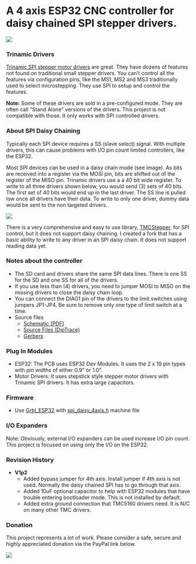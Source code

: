 

# A 4 axis ESP32 CNC controller for daisy chained SPI stepper drivers.

![](https://github.com/bdring/4_Axis_SPI_CNC/blob/master/docs/images/20190731_165601.jpg)

### Trinamic Drivers

[Trinamic SPI stepper motor drivers](https://www.trinamic.com/products/integrated-circuits/) are great. They have dozens of features not found on traditional small stepper drivers. You can't control all the features via configuration pins, like the MS1, MS2 and MS3 traditionally used to select microstepping. They use SPI to setup and control the features. 

**Note:** Some of these drivers are sold in a pre-configured mode. They are often call "Stand Alone" versions of the drivers. This project is not compatible with those. It only works with SPI controlled drivers.

### About SPI Daisy Chaining

Typically each SPI device requires a SS (slave select) signal. With multiple drivers, this can cause problems with I/O pin count limited controllers, like the ESP32.

Most SPI devices can be used in a daisy chain mode (see image). As bits are received into a register via the MOSI pin,  bits are shifted out of the register of the MISO pin. Trinamic drivers use a a 40 bit wide register. To write to all three drivers shown below, you would send (3) sets of 40 bits. The first set of 40 bits would end up in the last driver. The SS line is pulled low once all drivers have their data. To write to only one driver, dummy data would be sent to the non targeted drivers. 

![](https://upload.wikimedia.org/wikipedia/commons/thumb/9/97/SPI_three_slaves_daisy_chained.svg/700px-SPI_three_slaves_daisy_chained.svg.png)

There is a very comprehensive and easy to use library, [TMCStepper](https://github.com/teemuatlut/TMCStepper), for SPI control, but it does not support daisy chaining. I created a fork that has a basic ability to write to any driver in an SPI daisy chain. It does not support reading data yet.

### Notes about the controller

- The SD card and drivers share the same SPI data lines. There is one SS for the SD and one SS for all of the drivers. 
- If you use less than (4) drivers, you need to jumper MOSI to MISO on the missing drivers to close the daisy chain loop.
- You can connect the DIAG1 pin of the drivers to the limit switches using jumpers JP1-JP4. Be sure to remove only one type of limit switch at a time.
- Source files
  - [Schematic (PDF)](https://github.com/bdring/4_Axis_SPI_CNC/blob/master/docs/SPI_4Axis_V1_Schm.pdf)
  - [Source Files (DipTrace)](https://github.com/bdring/4_Axis_SPI_CNC/tree/master/source/DipTrace)
  - [Gerbers](https://github.com/bdring/4_Axis_SPI_CNC/tree/master/source/Gerber)
  
### Plug In Modules

 - ESP32: The PCB uses ESP32 Dev Modules. It uses the 2 x 19 pin types with pin widths of either 0.9" or 1.0". 
 - Motor Drivers: It uses stepstick style stepper motor drivers with Trinamic SPI drivers. It has extra large capacitors.

### Firmware

- Use [Grbl_ESP32](https://github.com/bdring/Grbl_Esp32) with [spi_daisy_4axis.h](https://github.com/bdring/Grbl_Esp32/blob/master/Grbl_Esp32/Machines/spi_daisy_4axis.h) machine file


### I/O Expanders

Note: Obviously, external I/O expanders can be used increase I/O pin count. This project is focused on using only the I/O on the ESP32.

### Revision History

- **V1p2**
  - Added bypass jumper for 4th axis. Install jumper if 4th axis is not used. Normally the daisy chained SPI has to go through that axis.
  - Added 10uF optional capacitor to help with ESP32 modules that have trouble entering bootloader mode. This is not installed by default.
  - Added extra ground connection that TMC5160 drivers need. It is N/C on many other TMC drivers.

### Donation

This project represents a lot of work. Please consider a safe, secure and highly appreciated donation via the PayPal link below.

[![](https://www.paypalobjects.com/en_US/i/btn/btn_donateCC_LG.gif)](https://www.paypal.com/cgi-bin/webscr?cmd=_s-xclick&hosted_button_id=TKNJ9Z775VXB2)
